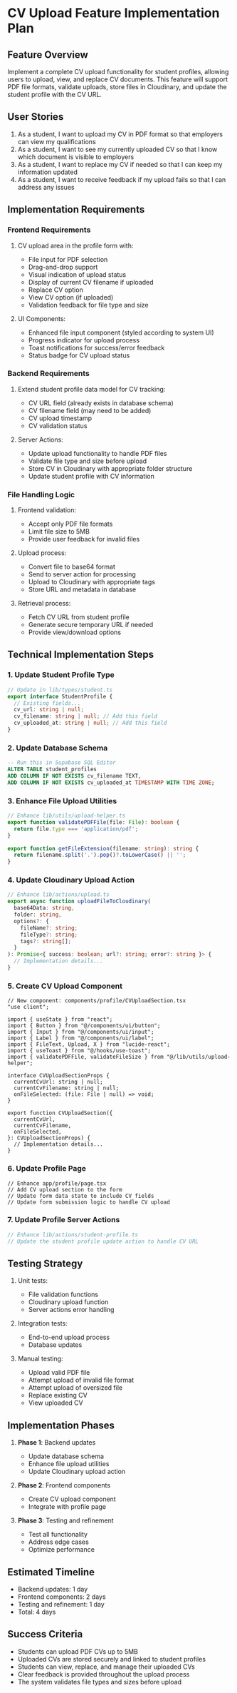 # CV Upload Feature Implementation Plan

## Feature Overview
Implement a complete CV upload functionality for student profiles, allowing users to upload, view, and replace CV documents. This feature will support PDF file formats, validate uploads, store files in Cloudinary, and update the student profile with the CV URL.

## User Stories
1. As a student, I want to upload my CV in PDF format so that employers can view my qualifications
2. As a student, I want to see my currently uploaded CV so that I know which document is visible to employers
3. As a student, I want to replace my CV if needed so that I can keep my information updated
4. As a student, I want to receive feedback if my upload fails so that I can address any issues

## Implementation Requirements

### Frontend Requirements
1. CV upload area in the profile form with:
   - File input for PDF selection
   - Drag-and-drop support
   - Visual indication of upload status
   - Display of current CV filename if uploaded
   - Replace CV option
   - View CV option (if uploaded)
   - Validation feedback for file type and size

2. UI Components:
   - Enhanced file input component (styled according to system UI)
   - Progress indicator for upload process
   - Toast notifications for success/error feedback
   - Status badge for CV upload status

### Backend Requirements
1. Extend student profile data model for CV tracking:
   - CV URL field (already exists in database schema)
   - CV filename field (may need to be added)
   - CV upload timestamp
   - CV validation status

2. Server Actions:
   - Update upload functionality to handle PDF files
   - Validate file type and size before upload
   - Store CV in Cloudinary with appropriate folder structure
   - Update student profile with CV information

### File Handling Logic
1. Frontend validation:
   - Accept only PDF file formats
   - Limit file size to 5MB
   - Provide user feedback for invalid files

2. Upload process:
   - Convert file to base64 format
   - Send to server action for processing
   - Upload to Cloudinary with appropriate tags
   - Store URL and metadata in database

3. Retrieval process:
   - Fetch CV URL from student profile
   - Generate secure temporary URL if needed
   - Provide view/download options

## Technical Implementation Steps

### 1. Update Student Profile Type
```typescript
// Update in lib/types/student.ts
export interface StudentProfile {
  // Existing fields...
  cv_url: string | null;
  cv_filename: string | null; // Add this field
  cv_uploaded_at: string | null; // Add this field
}
```

### 2. Update Database Schema
```sql
-- Run this in Supabase SQL Editor
ALTER TABLE student_profiles
ADD COLUMN IF NOT EXISTS cv_filename TEXT,
ADD COLUMN IF NOT EXISTS cv_uploaded_at TIMESTAMP WITH TIME ZONE;
```

### 3. Enhance File Upload Utilities
```typescript
// Enhance lib/utils/upload-helper.ts
export function validatePDFFile(file: File): boolean {
  return file.type === 'application/pdf';
}

export function getFileExtension(filename: string): string {
  return filename.split('.').pop()?.toLowerCase() || '';
}
```

### 4. Update Cloudinary Upload Action
```typescript
// Enhance lib/actions/upload.ts
export async function uploadFileToCloudinary(
  base64Data: string,
  folder: string,
  options?: {
    fileName?: string;
    fileType?: string;
    tags?: string[];
  }
): Promise<{ success: boolean; url?: string; error?: string }> {
  // Implementation details...
}
```

### 5. Create CV Upload Component
```tsx
// New component: components/profile/CVUploadSection.tsx
"use client";

import { useState } from "react";
import { Button } from "@/components/ui/button";
import { Input } from "@/components/ui/input";
import { Label } from "@/components/ui/label";
import { FileText, Upload, X } from "lucide-react";
import { useToast } from "@/hooks/use-toast";
import { validatePDFFile, validateFileSize } from "@/lib/utils/upload-helper";

interface CVUploadSectionProps {
  currentCvUrl: string | null;
  currentCvFilename: string | null;
  onFileSelected: (file: File | null) => void;
}

export function CVUploadSection({
  currentCvUrl,
  currentCvFilename,
  onFileSelected,
}: CVUploadSectionProps) {
  // Implementation details...
}
```

### 6. Update Profile Page
```tsx
// Enhance app/profile/page.tsx
// Add CV upload section to the form
// Update form data state to include CV fields
// Update form submission logic to handle CV upload
```

### 7. Update Profile Server Actions
```typescript
// Enhance lib/actions/student-profile.ts
// Update the student profile update action to handle CV URL
```

## Testing Strategy
1. Unit tests:
   - File validation functions
   - Cloudinary upload function
   - Server actions error handling

2. Integration tests:
   - End-to-end upload process
   - Database updates

3. Manual testing:
   - Upload valid PDF file
   - Attempt upload of invalid file format
   - Attempt upload of oversized file
   - Replace existing CV
   - View uploaded CV

## Implementation Phases
1. **Phase 1**: Backend updates
   - Update database schema
   - Enhance file upload utilities
   - Update Cloudinary upload action

2. **Phase 2**: Frontend components
   - Create CV upload component
   - Integrate with profile page

3. **Phase 3**: Testing and refinement
   - Test all functionality
   - Address edge cases
   - Optimize performance

## Estimated Timeline
- Backend updates: 1 day
- Frontend components: 2 days
- Testing and refinement: 1 day
- Total: 4 days

## Success Criteria
- Students can upload PDF CVs up to 5MB
- Uploaded CVs are stored securely and linked to student profiles
- Students can view, replace, and manage their uploaded CVs
- Clear feedback is provided throughout the upload process
- The system validates file types and sizes before upload 